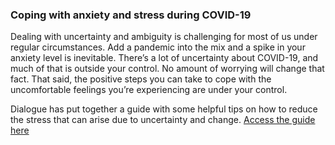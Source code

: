 ### Coping with anxiety and stress during COVID-19

Dealing with uncertainty and ambiguity is challenging for most of us under regular circumstances. Add a pandemic into the mix and a spike in your anxiety level is inevitable. There’s a lot of uncertainty about COVID-19, and much of that is outside your control. No amount of worrying will change that fact. That said, the positive steps you can take to cope with the uncomfortable feelings you’re experiencing are under your control.

Dialogue has put together a guide with some helpful tips on how to reduce the stress that can arise due to uncertainty and change. [Access the guide here](https://www.dialogue.co/mental-health-covid-19)
